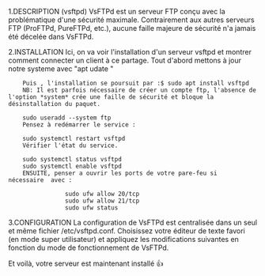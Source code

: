 1.DESCRIPTION (vsftpd)
    VsFTPd est un serveur FTP conçu avec la problématique d'une sécurité maximale. Contrairement aux autres serveurs FTP (ProFTPd, PureFTPd, etc.), aucune faille majeure de sécurité n'a jamais été décelée dans VsFTPd.
    
2.INSTALLATION
        Ici, on va voir l'installation d'un serveur vsftpd et montrer comment connecter un client à ce partage.
        Tout d'abord mettons à jour notre systeme avec "apt udate "

        Puis , l'installation se poursuit par :$ sudo apt install vsftpd 
        NB: Il est parfois nécessaire de créer un compte ftp, l'absence de l'option *system* crée une faille de sécurité et bloque la désinstallation du paquet.

        sudo useradd --system ftp
        Pensez à redémarrer le service :

        sudo systemctl restart vsftpd
        Vérifier l'état du service.

        sudo systemctl status vsftpd
        sudo systemctl enable vsftpd
        ENSUITE, penser a ouvrir les ports de votre pare-feu si nécessaire  avec :

                    sudo ufw allow 20/tcp
                    sudo ufw allow 21/tcp
                    sudo ufw status

3.CONFIGURATION
  La configuration de VsFTPd est centralisée dans un seul et même fichier /etc/vsftpd.conf. Choisissez votre éditeur de texte favori (en mode super utilisateur) et appliquez les modifications suivantes en fonction du mode de fonctionnement de VsFTPd. 


Et voilà, votre serveur est maintenant installé 👍
